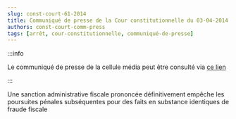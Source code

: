 ```yaml
---   
slug: const-court-61-2014
title: Communiqué de presse de la Cour constitutionnelle du 03-04-2014
authors: const-court-comm-press
tags: [arrêt, cour-constitutionnelle, communiqué-de-presse]
---
```


:::info

Le communiqué de presse de la cellule média peut être consulté via [ce lien](https://www.const-court.be/public/f/2014/2014-061f-info.pdf) 

:::

Une sanction administrative fiscale prononcée définitivement empêche les poursuites pénales subséquentes pour des faits en substance identiques de fraude fiscale
